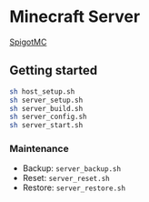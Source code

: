 # Minecraft Server

[SpigotMC](https://www.spigotmc.org)

## Getting started

```bash
sh host_setup.sh
sh server_setup.sh
sh server_build.sh
sh server_config.sh
sh server_start.sh
```

### Maintenance

* Backup: `server_backup.sh`
* Reset: `server_reset.sh`
* Restore: `server_restore.sh`
